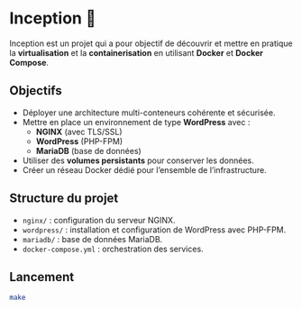 # Inception 🐋

Inception est un projet qui a pour objectif de découvrir et mettre en pratique la **virtualisation** et la **containerisation** en utilisant **Docker** et **Docker Compose**.  

## Objectifs

- Déployer une architecture multi-conteneurs cohérente et sécurisée.  
- Mettre en place un environnement de type **WordPress** avec :  
  - **NGINX** (avec TLS/SSL)  
  - **WordPress** (PHP-FPM)  
  - **MariaDB** (base de données)  
- Utiliser des **volumes persistants** pour conserver les données.  
- Créer un réseau Docker dédié pour l’ensemble de l’infrastructure.  

## Structure du projet

- `nginx/` : configuration du serveur NGINX.  
- `wordpress/` : installation et configuration de WordPress avec PHP-FPM.  
- `mariadb/` : base de données MariaDB.  
- `docker-compose.yml` : orchestration des services.  

## Lancement

```bash
make

